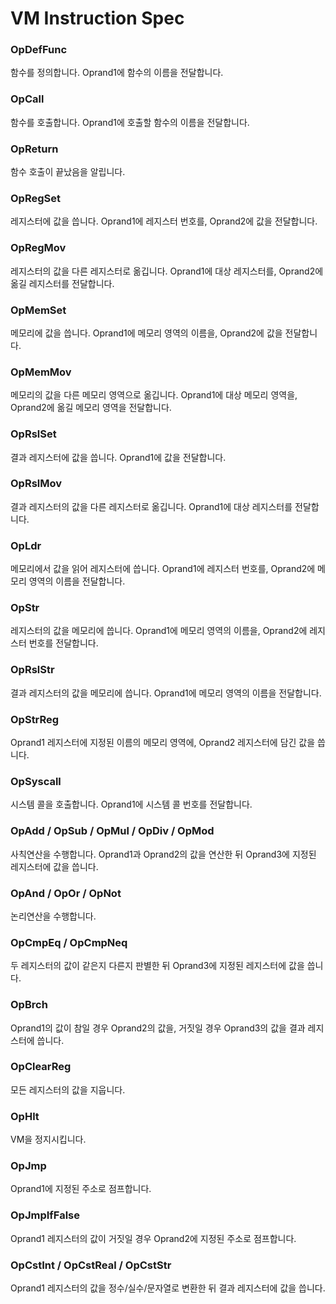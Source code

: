 # VM Instruction Spec

### OpDefFunc
함수를 정의합니다. Oprand1에 함수의 이름을 전달합니다.

### OpCall
함수를 호출합니다. Oprand1에 호출할 함수의 이름을 전달합니다.

### OpReturn
함수 호출이 끝났음을 알립니다.

### OpRegSet
레지스터에 값을 씁니다. Oprand1에 레지스터 번호를, Oprand2에 값을 전달합니다.

### OpRegMov
레지스터의 값을 다른 레지스터로 옮깁니다. Oprand1에 대상 레지스터를, Oprand2에 옮길 레지스터를 전달합니다.

### OpMemSet
메모리에 값을 씁니다. Oprand1에 메모리 영역의 이름을, Oprand2에 값을 전달합니다.

### OpMemMov
메모리의 값을 다른 메모리 영역으로 옮깁니다. Oprand1에 대상 메모리 영역을, Oprand2에 옮길 메모리 영역을 전달합니다.

### OpRslSet
결과 레지스터에 값을 씁니다. Oprand1에 값을 전달합니다.

### OpRslMov
결과 레지스터의 값을 다른 레지스터로 옮깁니다. Oprand1에 대상 레지스터를 전달합니다.

### OpLdr
메모리에서 값을 읽어 레지스터에 씁니다. Oprand1에 레지스터 번호를, Oprand2에 메모리 영역의 이름을 전달합니다.

### OpStr
레지스터의 값을 메모리에 씁니다. Oprand1에 메모리 영역의 이름을, Oprand2에 레지스터 번호를 전달합니다.

### OpRslStr
결과 레지스터의 값을 메모리에 씁니다. Oprand1에 메모리 영역의 이름을 전달합니다.

### OpStrReg
Oprand1 레지스터에 지정된 이름의 메모리 영역에, Oprand2 레지스터에 담긴 값을 씁니다.

### OpSyscall
시스템 콜을 호출합니다. Oprand1에 시스템 콜 번호를 전달합니다.

### OpAdd / OpSub / OpMul / OpDiv / OpMod
사칙연산을 수행합니다. Oprand1과 Oprand2의 값을 연산한 뒤 Oprand3에 지정된 레지스터에 값을 씁니다.

### OpAnd / OpOr / OpNot
논리연산을 수행합니다.

### OpCmpEq / OpCmpNeq
두 레지스터의 값이 같은지 다른지 판별한 뒤 Oprand3에 지정된 레지스터에 값을 씁니다.

### OpBrch
Oprand1의 값이 참일 경우 Oprand2의 값을, 거짓일 경우 Oprand3의 값을 결과 레지스터에 씁니다.

### OpClearReg
모든 레지스터의 값을 지웁니다.

### OpHlt
VM을 정지시킵니다.

### OpJmp
Oprand1에 지정된 주소로 점프합니다.

### OpJmpIfFalse
Oprand1 레지스터의 값이 거짓일 경우 Oprand2에 지정된 주소로 점프합니다.

### OpCstInt / OpCstReal / OpCstStr
Oprand1 레지스터의 값을 정수/실수/문자열로 변환한 뒤 결과 레지스터에 값을 씁니다.
